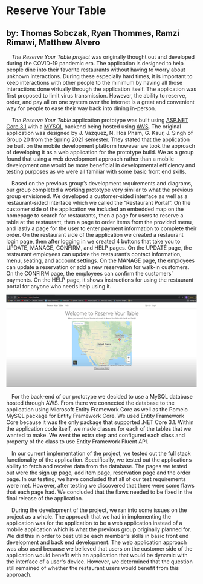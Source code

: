 # **Reserve Your Table**
## **by: Thomas Sobczak, Ryan Thommes, Ramzi Rimawi, Matthew Alvero**

&emsp;*The Reserve Your Table project* was originally thought out and developed during the COVID-19 pandemic era. The application is designed to help people dine into their favorite restaurants without having to worry about unknown interactions. During these especially hard times, it is important to keep interactions with other people to the minimum by having all those interactions done virtually through the application itself. The application was first proposed to limit virus transmission. However, the ability to reserve, order, and pay all on one system over the internet is a great and convenient way for people to ease their way back into dining in-person.
  
&emsp;*The Reserve Your Table* application prototype was built using [ASP.NET Core 3.1](https://dotnet.microsoft.com/en-us/download/dotnet/3.1) with a [MYSQL](https://www.mysql.com) backend being hosted using [AWS](https://aws.amazon.com/sql/?blog-posts-content-windows.sort-by=item.additionalFields.createdDate&blog-posts-content-windows.sort-order=desc). The original application was designed by J. Vazquez, N. Hoa Pham, G. Kaur, J. Singh of Group 20 from the Spring 2021 semester. They stated that the application be built on the mobile development platform however we took the approach of developing it as a web application for the prototype build. We as a group found that using a web development approach rather than a mobile development one would be more beneficial in developmental efficiency and testing purposes as we were all familiar with some basic front end skills.
  
&emsp;Based on the previous group’s development requirements and diagrams, our group completed a working prototype very similar to what the previous group envisioned. We developed a customer-sided interface as well as a restaurant-sided interface which we called the “Restaurant Portal”. On the customer side of the application we included an embedded map on the homepage to search for restaurants, then a page for users to reserve a table at the restaurant, then a page to order items from the provided menu, and lastly a page for the user to enter payment information to complete their order. On the restaurant side of the application we created a restaurant login page, then after logging in we created 4 buttons that take you to UPDATE, MANAGE, CONFIRM, and HELP pages. On the UPDATE page, the restaurant employees can update the restaurant’s contact information, menu, seating, and account settings. On the MANAGE page, the employees can update a reservation or add a new reservation for walk-in customers. On the CONFIRM page, the employees can confirm the customers’ payments. On the HELP page, it shows instructions for using the restaurant portal for anyone who needs help using it.

<p align="center">
  <img src="/Extras/ReserveYourTableSC.png" alt="ReserveYourTableSC"/>
</p>

&emsp;For the back-end of our prototype we decided to use a MySQL database hosted through AWS. From there we connected the database to the application using Microsoft Entity Framework Core as well as the Pomelo MySQL package for Entity Framework Core. We used Entity Framework Core because it was the only package that supported .NET Core 3.1. Within the application code itself, we made classes for each of the tables that we wanted to make. We went the extra step and configured each class and property of the class to use Entity Framework Fluent API.
  
&emsp;In our current implementation of the project, we tested out the full stack functionality of the application. Specifically, we tested out the applications ability to fetch and receive data from the database. The pages we tested out were the sign up page, add item page, reservation page and the order page. In our testing, we have concluded that all of our test requirements were met. However, after testing we discovered that there were some flaws that each page had. We concluded that the flaws needed to be fixed in the final release of the application.
  
&emsp;During the development of the project, we ran into some issues on the project as a whole. The approach that we had in implementing the application was for the application to be a web application instead of a mobile application which is what the previous group originally planned for. We did this in order to best utilize each member's skills in basic front end development and back end development. The web application approach was also used because we believed that users on the customer side of the application would benefit with an application that would be dynamic with the interface of a user's device. However, we determined that the question still remained of whether the restaurant users would benefit from this approach.
